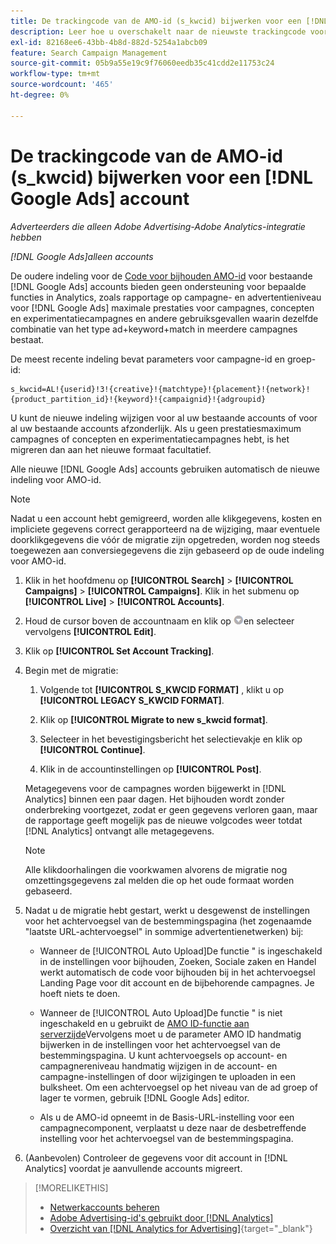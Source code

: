 ```yaml
---
title: De trackingcode van de AMO-id (s_kwcid) bijwerken voor een [!DNL Google Ads] account
description: Leer hoe u overschakelt naar de nieuwste trackingcode voor AMO-id's voor een [!DNL Google Ads] account.
exl-id: 82168ee6-43bb-4b8d-882d-5254a1abcb09
feature: Search Campaign Management
source-git-commit: 05b9a55e19c9f76060eedb35c41cdd2e11753c24
workflow-type: tm+mt
source-wordcount: '465'
ht-degree: 0%

---
```


# De trackingcode van de AMO-id (s_kwcid) bijwerken voor een [!DNL Google Ads] account

*Adverteerders die alleen Adobe Advertising-Adobe Analytics-integratie hebben*

*[!DNL Google Ads]alleen accounts*

De oudere indeling voor de [Code voor bijhouden AMO-id](/help/integrations/analytics/ids.md#amo-id-formats) voor bestaande [!DNL Google Ads] accounts bieden geen ondersteuning voor bepaalde functies in Analytics, zoals rapportage op campagne- en advertentieniveau voor [!DNL Google Ads] maximale prestaties voor campagnes, concepten en experimentatiecampagnes en andere gebruiksgevallen waarin dezelfde combinatie van het type ad+keyword+match in meerdere campagnes bestaat.

De meest recente indeling bevat parameters voor campagne-id en groep-id:

```
s_kwcid=AL!{userid}!3!{creative}!{matchtype}!{placement}!{network}!{product_partition_id}!{keyword}!{campaignid}!{adgroupid}
```

U kunt de nieuwe indeling wijzigen voor al uw bestaande accounts of voor al uw bestaande accounts afzonderlijk. Als u geen prestatiesmaximum campagnes of concepten en experimentatiecampagnes hebt, is het migreren dan aan het nieuwe formaat facultatief.

Alle nieuwe [!DNL Google Ads] accounts gebruiken automatisch de nieuwe indeling voor AMO-id.

>[!NOTE]
>
>Nadat u een account hebt gemigreerd, worden alle klikgegevens, kosten en impliciete gegevens correct gerapporteerd na de wijziging, maar eventuele doorklikgegevens die vóór de migratie zijn opgetreden, worden nog steeds toegewezen aan conversiegegevens die zijn gebaseerd op de oude indeling voor AMO-id.

1. Klik in het hoofdmenu op **[!UICONTROL Search]** \> **[!UICONTROL Campaigns]** \> **[!UICONTROL Campaigns]**. Klik in het submenu op **[!UICONTROL Live]** \> **[!UICONTROL Accounts]**.

1. Houd de cursor boven de accountnaam en klik op ![pijlvervolgkeuzepictogram](/help/search-social-commerce/assets/arrow-dropdown-menu.png)en selecteer vervolgens **[!UICONTROL Edit]**.

1. Klik op **[!UICONTROL Set Account Tracking]**.

1. Begin met de migratie:

   1. Volgende tot **[!UICONTROL S_KWCID FORMAT]** , klikt u op **[!UICONTROL LEGACY S_KWCID FORMAT]**.

   1. Klik op **[!UICONTROL Migrate to new s_kwcid format]**.

   1. Selecteer in het bevestigingsbericht het selectievakje en klik op **[!UICONTROL Continue]**.

   1. Klik in de accountinstellingen op **[!UICONTROL Post]**.

   Metagegevens voor de campagnes worden bijgewerkt in [!DNL Analytics] binnen een paar dagen. Het bijhouden wordt zonder onderbreking voortgezet, zodat er geen gegevens verloren gaan, maar de rapportage geeft mogelijk pas de nieuwe volgcodes weer totdat [!DNL Analytics] ontvangt alle metagegevens.

   >[!NOTE]
   >
   >Alle klikdoorhalingen die voorkwamen alvorens de migratie nog omzettingsgegevens zal melden die op het oude formaat worden gebaseerd.

1. Nadat u de migratie hebt gestart, werkt u desgewenst de instellingen voor het achtervoegsel van de bestemmingspagina (het zogenaamde &quot;laatste URL-achtervoegsel&quot; in sommige advertentienetwerken) bij:

   * Wanneer de [!UICONTROL Auto Upload]De functie &quot; is ingeschakeld in de instellingen voor bijhouden, Zoeken, Sociale zaken en Handel werkt automatisch de code voor bijhouden bij in het achtervoegsel Landing Page voor dit account en de bijbehorende campagnes. Je hoeft niets te doen.

   * Wanneer de [!UICONTROL Auto Upload]De functie &quot; is niet ingeschakeld en u gebruikt de [AMO ID-functie aan serverzijde](/help/integrations/analytics/ids.md#amo-id-formats)Vervolgens moet u de parameter AMO ID handmatig bijwerken in de instellingen voor het achtervoegsel van de bestemmingspagina. U kunt achtervoegsels op account- en campagnereniveau handmatig wijzigen in de account- en campagne-instellingen of door wijzigingen te uploaden in een bulksheet. Om een achtervoegsel op het niveau van de ad groep of lager te vormen, gebruik [!DNL Google Ads] editor.

   * Als u de AMO-id opneemt in de Basis-URL-instelling voor een campagnecomponent, verplaatst u deze naar de desbetreffende instelling voor het achtervoegsel van de bestemmingspagina.

1. (Aanbevolen) Controleer de gegevens voor dit account in [!DNL Analytics] voordat je aanvullende accounts migreert.

>[!MORELIKETHIS]
>
>* [Netwerkaccounts beheren](ad-network-account-manage.md)
>* [Adobe Advertising-id&#39;s gebruikt door [!DNL Analytics]](/help/integrations/analytics/ids.md)
>* [Overzicht van [!DNL Analytics for Advertising]](https://experienceleague.adobe.com/docs/advertising/integrations/home.html){target="_blank"}
